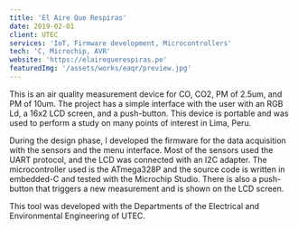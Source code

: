 ```yaml
---
title: 'El Aire Que Respiras'
date: 2019-02-01
client: UTEC
services: 'IoT, Firmware development, Microcontrollers'
tech: 'C, Microchip, AVR'
website: 'https://elairequerespiras.pe'
featuredImg: '/assets/works/eaqr/preview.jpg'
---
```


This is an air quality measurement device for CO, CO2, PM of 2.5um, and PM of 10um. The project has a simple interface with the user with an RGB Ld, a 16x2 LCD screen, and a push-button. This device is portable and was used to perform a study on many points of interest in Lima, Peru. 

During the design phase, I developed the firmware for the data acquisition with the sensors and the menu interface. Most of the sensors used the UART protocol, and the LCD was connected with an I2C adapter. The microcontroller used is the ATmega328P and the source code is written in embedded-C and tested with the Microchip Studio.
There is also a push-button that triggers a new measurement and is shown on the LCD screen.

This tool was developed with the Departments of the Electrical and Environmental Engineering of UTEC. 
